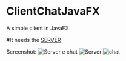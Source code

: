 # ClientChatJavaFX
A simple client in JavaFX

#It needs the [SERVER](https://github.com/carbos10/ServerChatJavaFX)

Screenshot:
![Server e chat](http://i.imgur.com/PZC8NQw.png)
![Server](http://i.imgur.com/1a7jv8u.png?1)
![chat](http://i.imgur.com/Ml0yQxl.png?1)
